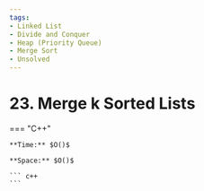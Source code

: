 ```yaml
---
tags:
- Linked List
- Divide and Conquer
- Heap (Priority Queue)
- Merge Sort
- Unsolved
---
```



# 23. Merge k Sorted Lists

=== "C++"

    **Time:** $O()$

    **Space:** $O()$

    ``` c++
    ```